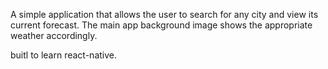 A simple application that allows the user to search for any city
and view its current forecast.
The main app background image shows the appropriate weather accordingly.

buitl to learn react-native.
